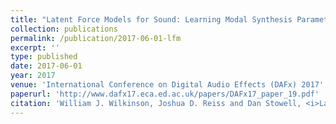 ```yaml
---
title: "Latent Force Models for Sound: Learning Modal Synthesis Parameters and Excitation Functions from Audio Recordings"
collection: publications
permalink: /publication/2017-06-01-lfm
excerpt: ''
type: published
date: 2017-06-01
year: 2017
venue: 'International Conference on Digital Audio Effects (DAFx) 2017'
paperurl: 'http://www.dafx17.eca.ed.ac.uk/papers/DAFx17_paper_19.pdf'
citation: 'William J. Wilkinson, Joshua D. Reiss and Dan Stowell, <i>Latent Force Models for Sound: Learning Modal Synthesis Parameters and Excitation Functions from Audio Recordings</i>, in Proceedings of the International Conference on Digital Audio Effects (DAFx) 2017.'
---
```

